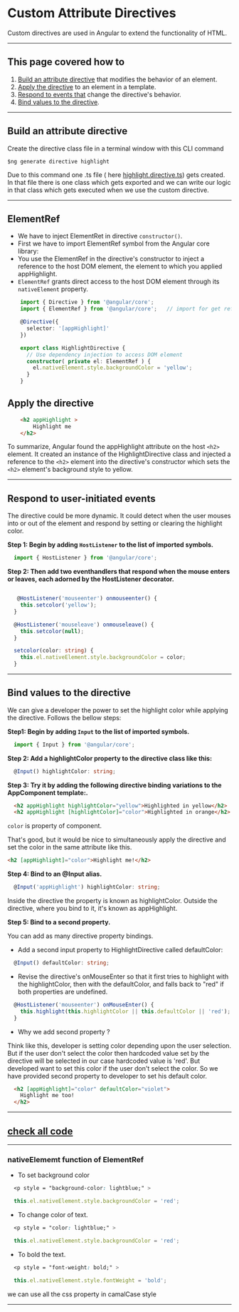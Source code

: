 # Custom Attribute Directives

Custom directives are used in Angular to extend the functionality of HTML.

---

## This page covered how to

1. [Build an attribute directive](#build-an-attribute-directive) that modifies the behavior of an element.
2. [Apply the directive](#apply-the-directive) to an element in a template.
3. [Respond to events that](#respond-to-user-initiated-events) change the directive's behavior.
4. [Bind values to the directive](#bind-values-to-the-directive).

---

## Build an attribute directive

Create the directive class file in a terminal window with this CLI command

    $ng generate directive highlight

Due to this command one .ts file ( here [highlight.directive.ts](./src/app/highlight.directive.ts)) gets created. In that file there is one class which gets exported and we can write our logic in that class which gets executed when we use the custom directive.

---

## ElementRef

- We have to inject ElementRet in directive `constructor()`.
- First we have to import ElementRef symbol from the Angular core library:
- You use the ElementRef in the directive's constructor to inject a reference to the host DOM element, the element to which you applied appHighlight.
- `ElementRef` grants direct access to the host DOM element through its `nativeElement` property.

```ts
    import { Directive } from '@angular/core';
    import { ElementRef } from '@angular/core';   // import for get ref of host element

    @Directive({
      selector: '[appHighlight]'
    })

    export class HighlightDirective {
      // Use dependency injection to access DOM element
      constructor( private el: ElementRef ) {
        el.nativeElement.style.backgroundColor = 'yellow';
      }
    }

```

## Apply the directive

```html
    <h2 appHighlight >
        Highlight me
    </h2>
```

To summarize, Angular found the appHighlight attribute on the host `<h2>` element. It created an instance of the HighlightDirective class and injected a reference to the `<h2>` element into the directive's constructor which sets the `<h2>` element's background style to yellow.

---

## Respond to user-initiated events

The directive could be more dynamic. It could detect when the user mouses into or out of the element and respond by setting or clearing the highlight color.

__Step 1: Begin by adding `HostListener` to the list of imported symbols.__

```ts
  import { HostListener } from '@angular/core';
```

__Step 2: Then add two eventhandlers that respond when the mouse enters or leaves, each adorned by the HostListener decorator.__

```ts

   @HostListener('mouseenter') onmouseenter() {
    this.setcolor('yellow');
  }

  @HostListener('mouseleave') onmouseleave() {
    this.setcolor(null);
  }

  setcolor(color: string) {
    this.el.nativeElement.style.backgroundColor = color;
  }

```

---

## Bind values to the directive

We can give a developer the power to set the highlight color while applying the directive. Follows the bellow steps:

__Step1: Begin by adding `Input` to the list of imported  symbols.__

```ts
  import { Input } from '@angular/core';
```

__Step 2: Add a highlightColor property to the directive class like this:__

```ts
  @Input() highlightColor: string;
```

__Step 3: Try it by adding the following directive binding variations to the AppComponent template:.__

```html
  <h2 appHighlight highlightColor="yellow">Highlighted in yellow</h2>
  <h2 appHighlight [highlightColor]="color">Highlighted in orange</h2>
```

`color` is property of component.

That's good, but it would be nice to simultaneously apply the directive and set the color in the same attribute like this.

```html
<h2 [appHighlight]="color">Highlight me!</h2>
```

__Step 4: Bind to an @Input alias.__

```ts
  @Input('appHighlight') highlightColor: string;
```

Inside the directive the property is known as highlightColor. Outside the directive, where you bind to it, it's known as appHighlight.

__Step 5: Bind to a second property.__

You can add as many directive property bindings.

- Add a second input property to HighlightDirective called defaultColor:

```ts
  @Input() defaultColor: string;
```

- Revise the directive's onMouseEnter so that it first tries to highlight with the highlightColor, then with the defaultColor, and falls back to "red" if both properties are undefined.

```ts
  @HostListener('mouseenter') onMouseEnter() {
    this.highlight(this.highlightColor || this.defaultColor || 'red');
  }
```

- Why we add second property ?

Think like this, developer is setting color depending upon the user selection. But if the user don't select the color then hardcoded value set by the directive will be selected in our case hardcoded value is 'red'. But developed want to set this color if the user don't select the color. So we have provided second property to developer to set his default color.

```html
  <h2 [appHighlight]="color" defaultColor="violet">
    Highlight me too!
  </h2>
```

---

## [check all code](./src/app)

---

### nativeElememt function of ElementRef

- To set background color

```css
  <p style = "background-color: lightblue;" >
```

```ts
  this.el.nativeElement.style.backgroundColor = 'red';
```

- To change color of text.

```css
  <p style = "color: lightblue;" >
```

```ts
  this.el.nativeElement.style.backgroundColor = 'red';
```

- To bold the text.

```css
  <p style = "font-weight: bold;" >
```

```ts
  this.el.nativeElement.style.fontWeight = 'bold';
```

we can use all the css property in camalCase style

---